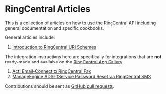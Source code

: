 RingCentral Articles
====================

This is a collection of articles on how to use the RingCentral API including general documentation and specific cookbooks.

General articles include:

1. [Introduction to RingCentral URI Schemes](uri-scheme/uri-scheme-intro.md)

The integration instructions here are specifically for integrations that are **not** ready-made and available on the [RingCentral App Gallery](https://developer.ringcentral.com/app-gallery.html).

1. [Act! Email-Connect to RingCentral Fax](integrations/act/act_email_connect_fax.md)
1. [ManageEngine ADSelfService Password Reset via RingCentral SMS](integrations/manageengine/self_service_password_sms.md)

Contributions should be sent as [GitHub pull requests](https://github.com/grokify/ringcentral-content).
